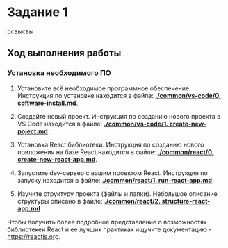 # Задание 1

ссвысвы

## Ход выполнения работы
### Установка необходимого ПО
1. Установите всё необходимое программное обеспечение. Инструкция по установке находится в файле: **[./common/vs-code/0. software-install.md](https://github.com/vinokurov-and/laboratory/blob/main/common/vs-code/0.%20software-install.md)**.

2. Создайте новый проект. Инструкция по созданию нового проекта в VS Code находится в файле: **[./common/vs-code/1. create-new-poject.md](https://github.com/vinokurov-and/laboratory/blob/main/common/vs-code/1.%20create-new-project.md)**.

3. Установка React библиотеки. Инструкция по созданию нового приложения на базе React находится в файле: **[./common/react/0. create-new-react-app.md](https://github.com/vinokurov-and/laboratory/blob/main/common/react/0.%20create-new-react-app.md)**.

4. Запустите dev-сервер с вашим проектом React. Инструкция по запуску находится в файле: **[./common/react/1. run-react-app.md](https://github.com/vinokurov-and/laboratory/blob/main/common/react/1.%20run-react-app.md)**.

5. Изучите структуру проекта (файлы и папки). Небольшое описание структуры описано в файле: **[./common/react/2. structure-react-app.md](https://github.com/vinokurov-and/laboratory/blob/main/common/react/2.%20structure-react-app.md)**

Чтобы получить более подробное представление о возможностях библиотекеи React и ее лучших практиках ищучите документацию - https://reactjs.org.
